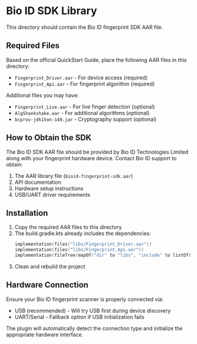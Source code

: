 # Bio ID SDK Library

This directory should contain the Bio ID fingerprint SDK AAR file.

## Required Files

Based on the official QuickStart Guide, place the following AAR files in this directory:
- `Fingerprint_Driver.aar` - For device access (required)
- `Fingerprint_Api.aar` - For fingerprint algorithm (required)

Additional files you may have:
- `Fingerprint_Live.aar` - For live finger detection (optional)
- `AlgShankshake.aar` - For additional algorithms (optional)
- `bcprov-jdk15on-149.jar` - Cryptography support (optional)

## How to Obtain the SDK

The Bio ID SDK AAR file should be provided by Bio ID Technologies Limited along with your fingerprint hardware device. Contact Bio ID support to obtain:

1. The AAR library file (`bioid-fingerprint-sdk.aar`)
2. API documentation 
3. Hardware setup instructions
4. USB/UART driver requirements

## Installation

1. Copy the required AAR files to this directory
2. The build.gradle.kts already includes the dependencies:
   ```kotlin
   implementation(files("libs/Fingerprint_Driver.aar"))
   implementation(files("libs/Fingerprint_Api.aar"))
   implementation(fileTree(mapOf("dir" to "libs", "include" to listOf("*.aar"))))
   ```
3. Clean and rebuild the project

## Hardware Connection

Ensure your Bio ID fingerprint scanner is properly connected via:
- USB (recommended) - Will try USB first during device discovery
- UART/Serial - Fallback option if USB initialization fails

The plugin will automatically detect the connection type and initialize the appropriate hardware interface.